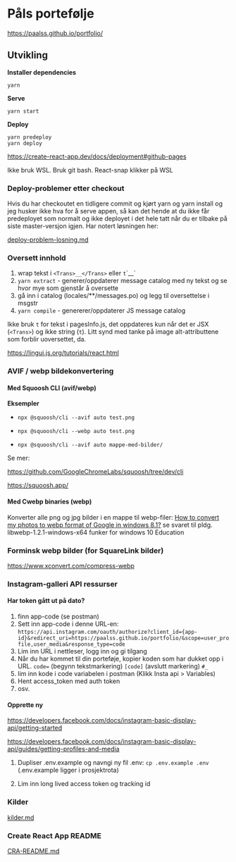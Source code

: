# Påls portefølje

https://paalss.github.io/portfolio/

## Utvikling

**Installer dependencies**
```
yarn
```
**Serve**
```
yarn start
```
**Deploy**
```
yarn predeploy
yarn deploy
```
https://create-react-app.dev/docs/deployment#github-pages

Ikke bruk WSL. Bruk git bash. React-snap klikker på WSL

### Deploy-problemer etter checkout

Hvis du har checkoutet en tidligere commit og kjørt yarn og yarn install og jeg husker ikke hva for å serve appen, så kan det hende at du ikke får predeployet som normalt og ikke deployet i det hele tatt når du er tilbake på siste master-versjon igjen. Har notert løsningen her:

[deploy-problem-losning.md](deploy-problem-losning.md)

### Oversett innhold

1. wrap tekst i `<Trans>__</Trans>` eller `t`\`\_\_`
2. `yarn extract` - generer/oppdaterer message catalog med ny tekst og se hvor mye som gjenstår å oversette
3. gå inn i catalog (locales/\*\*/messages.po) og legg til oversettelse i msgstr
4. `yarn compile` - genererer/oppdaterer JS message catalog

Ikke bruk `t` for tekst i pagesInfo.js, det oppdateres kun når det er JSX (`<Trans>`) og ikke string (`t`). Litt synd med tanke på image alt-attributtene som forblir uoversettet, da.

https://lingui.js.org/tutorials/react.html

### AVIF / webp bildekonvertering

#### Med Squoosh CLI (avif/webp)

**Eksempler**

* `npx @squoosh/cli --avif auto test.png`
  
* `npx @squoosh/cli --webp auto test.png`

* `npx @squoosh/cli --avif auto mappe-med-bilder/`

Se mer:

https://github.com/GoogleChromeLabs/squoosh/tree/dev/cli

https://squoosh.app/

#### Med Cwebp binaries (webp)

Konverter alle png og jpg bilder i en mappe til webp-filer:
[How to convert my photos to webp format of Google in windows 8.1?](https://stackoverflow.com/questions/24484272/how-to-convert-my-photos-to-webp-format-of-google-in-windows-8-1) se svaret til pldg. libwebp-1.2.1-windows-x64 funker for windows 10 Education

### Forminsk webp bilder (for SquareLink bilder)

https://www.xconvert.com/compress-webp

### Instagram-galleri API ressurser

#### Har token gått ut på dato?

1. finn app-code (se postman)
2. Sett inn app-code i denne URL-en: `https://api.instagram.com/oauth/authorize?client_id={app-id}&redirect_uri=https://paalss.github.io/portfolio/&scope=user_profile,user_media&response_type=code`
3. Lim inn URL i nettleser, logg inn og gi tilgang
4. Når du har kommet til din porteføje, kopier koden som har dukket opp i URL. `code=` (begynn tekstmarkering) `[code]` (avslutt markering) `#_`
5. lim inn kode i code variabelen i postman (Klikk Insta api > Variables)
6. Hent access_token med auth token
7. osv.

#### Opprette ny

https://developers.facebook.com/docs/instagram-basic-display-api/getting-started

https://developers.facebook.com/docs/instagram-basic-display-api/guides/getting-profiles-and-media

1. Dupliser .env.example og navngi ny fil .env:
`cp .env.example .env`
(.env.example ligger i prosjektrota)

2. Lim inn long lived access token og tracking id

### Kilder

[kilder.md](kilder.md)

### Create React App README

[CRA-README.md](CRA-README.md)
